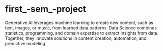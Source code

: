 # first_-sem_-project
Generative AI leverages machine learning to create new content, such as text, images, or music, from learned data patterns. Data Science combines statistics, programming, and domain expertise to extract insights from data. Together, they innovate solutions in content creation, automation, and predictive modeling.
